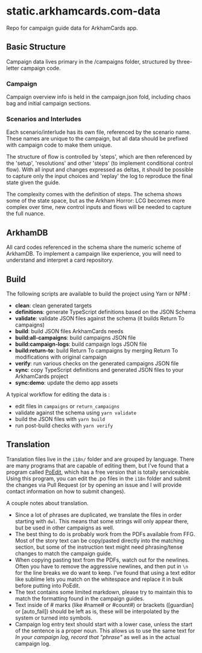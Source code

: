 # static.arkhamcards.com-data

Repo for campaign guide data for ArkhamCards app.

## Basic Structure

Campaign data lives primary in the /campaigns folder, structured by three-letter campaign code.

### Campaign

Campaign overview info is held in the campaign.json fold, including chaos bag and initial campaign sections.

### Scenarios and Interludes

Each scenario/interlude has its own file, referenced by the scenario name. These names are unique to the campaign, but all data should be prefixed with campaign code to make them unique.

The structure of flow is controlled by 'steps', which are then referenced by the 'setup', 'resolutions' and other 'steps' (to implement conditional control flow). With all input and changes expressed as deltas, it should be possible to capture only the input choices and 'replay' the log to reproduce the final state given the guide.

The complexity comes with the definition of steps. The schema shows some of the state space, but as the Arkham Horror: LCG becomes more complex over time, new control inputs and flows will be needed to capture the full nuance.

## ArkhamDB

All card codes referenced in the schema share the numeric scheme of ArkhamDB.
To implement a campaign like experience, you will need to understand and interpret a card repository.

## Build

The following scripts are available to build the project using Yarn or NPM :

- **clean**: clean generated targets
- **definitions**: generate TypeScript definitions based on the JSON Schema
- **validate**: validate JSON files against the schema (it builds Return To campaigns)
- **build**: build JSON files ArkhamCards needs
- **build:all-campaigns**: build campaigns JSON file
- **build:campaign-logs**: build campaign logs JSON file
- **build:return-to**: build Return To campaigns by merging Return To modifications with original campaign
- **verify**: run various checks on the generated campaigns JSON file
- **sync**: copy TypeScript definitions and generated JSON files to your ArkhamCards project
- **sync:demo**: update the demo app assets

A typical workflow for editing the data is :

- edit files in `campaigns` or `return_campaigns`
- validate against the schema using `yarn validate`
- build the JSON files with `yarn build`
- run post-build checks with `yarn verify`


## Translation
Translation files live in the `i18n/` folder and are grouped by language. There are many programs that are capable of editing them, but I've found that a program called [PoEdit](https://poedit.net/), which has a free version that is totally serviceable. Using this program, you can edit the .po files in the `i18n` folder and submit the changes via Pull Request (or by opening an issue and I will provide contact information on how to submit changes).

A couple notes about translation.

- Since a lot of phrases are duplicated, we translate the files in order starting with `dwl`. This means that some strings will only appear there, but be used in other campaigns as well.
- The best thing to do is probably work from the PDFs available from FFG. Most of the story text can be copy/pasted directly into the matching section, but some of the instruction text might need phrasing/tense changes to match the campaign guide.
- When copying pasting text from the PDFs, watch out for the newlines. Often you have to remove the aggressive newlines, and then put in `\n` for the line breaks we do want to keep. I've found that using a text editor like sublime lets you match on the whitespace and replace it in bulk before putting into PoEdit.
- The text contains some limited markdown, please try to maintain this to match the formatting found in the campaign guides.
- Text inside of # marks (like #name# or #count#) or brackets (\[guardian\] or \[auto_fail\]) should be left as is, these will be interpolated by the system or turned into symbols.
- Campaign log entry text should start with a lower case, unless the start of the sentence is a proper noun. This allows us to use the same text for *In your campaign log, record that "phrase"* as well as in the actual campaign log.
